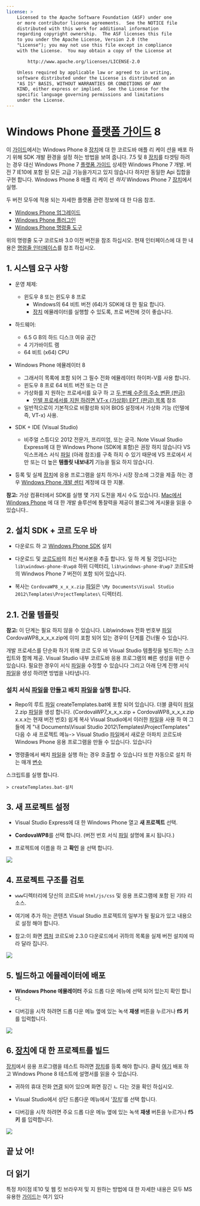 ```yaml
---
license: >
    Licensed to the Apache Software Foundation (ASF) under one
    or more contributor license agreements.  See the NOTICE file
    distributed with this work for additional information
    regarding copyright ownership.  The ASF licenses this file
    to you under the Apache License, Version 2.0 (the
    "License"); you may not use this file except in compliance
    with the License.  You may obtain a copy of the License at

        http://www.apache.org/licenses/LICENSE-2.0

    Unless required by applicable law or agreed to in writing,
    software distributed under the License is distributed on an
    "AS IS" BASIS, WITHOUT WARRANTIES OR CONDITIONS OF ANY
    KIND, either express or implied.  See the License for the
    specific language governing permissions and limitations
    under the License.
---
```


# Windows Phone <a href="../index.html">플랫폼 <a href="../../../index.html">가이드</a></a> 8

이 <a href="../../../index.html">가이드</a>에서는 Windows Phone 8 <a href="../../../cordova/device/device.html">장치</a>에 대 한 코르도바 애플 리 케이 션을 배포 하기 위해 SDK 개발 환경을 설정 하는 방법을 보여 줍니다. 7.5 및 8 <a href="../../../cordova/device/device.html">장치</a>를 타겟팅 하려는 경우 대신 Windows Phone 7 <a href="../index.html">플랫폼 <a href="../../../index.html">가이드</a></a> 상세한 Windows Phone 7 개발. 버전 7 IE10에 포함 된 모든 고급 기능을가지고 있지 않습니다 하지만 동일한 Api 집합을 구현 합니다. Windows Phone 8 애플 리 케이 션 *하지* Windows Phone 7 <a href="../../../cordova/device/device.html">장치</a>에서 실행.

두 버전 모두에 적용 되는 자세한 플랫폼 관련 정보에 대 한 다음 참조.

*   <a href="upgrading.html">Windows Phone 업그레이드</a>
*   <a href="plugin.html">Windows Phone 플러그인</a>
*   <a href="tools.html">Windows Phone 명령줄 도구</a>

위의 명령줄 도구 코르도바 3.0 이전 버전을 참조 하십시오. 현재 인터페이스에 대 한 내용은 <a href="../../cli/index.html">명령줄 인터페이스</a>를 참조 하십시오.

## 1. 시스템 요구 사항

*   운영 체제:
    
    *   윈도우 8 또는 윈도우 8 프로 
        *   Windows의 64 비트 버전 (64)가 SDK에 대 한 필요 합니다.
        *   <a href="../../../cordova/device/device.html">장치</a> 에뮬레이터를 실행할 수 있도록, 프로 버전에 것이 좋습니다.

*   하드웨어:
    
    *   6.5 G B의 하드 디스크 여유 공간
    *   4 기가바이트 램
    *   64 비트 (x64) CPU

*   Windows Phone 에뮬레이터 8
    
    *   그래서이 목록에 포함 되어 그 필수 전화 에뮬레이터 하이퍼-V를 사용 합니다.
    *   윈도우 8 프로 64 비트 버전 또는 더 큰
    *   가상화를 지 원하는 프로세서를 요구 하 고 [두 번째 수준의 주소 변환 (판금)][1] 
        *   [인텔 프로세서를 지원 하려면 VT-x (가상화) EPT (판금) 목록][2] 참조
    *   일반적으로이 기본적으로 비활성화 되어 BIOS 설정에서 가상화 기능 (인텔에 즉, VT-x) 사용.

*   SDK + IDE (Visual Studio)
    
    *   비주얼 스튜디오 2012 전문가, 프리미엄, 또는 궁극. Note Visual Studio Express에 대 한 Windows Phone (SDK에 포함)은 권장 하지 않습니다 VS 익스프레스 서식 <a href="../../../cordova/file/fileobj/fileobj.html">파일</a> (아래 참조)를 구축 하지 수 있기 때문에 VS 프로에서 서만 또는 더 높은 **템플릿 내보내기** 기능을 필요 하지 않습니다.

*   등록 및 실제 <a href="../../../cordova/device/device.html">장치</a>에 응용 프로그램을 설치 하거나 시장 장소에 그것을 제출 하는 경우 [Windows Phone 개발 센터][3] 계정에 대 한 지불.

 [1]: http://en.wikipedia.org/wiki/Second_Level_Address_Translation
 [2]: http://ark.intel.com/Products/VirtualizationTechnology
 [3]: http://dev.windowsphone.com/en-us/publish

**참고:** 가상 컴퓨터에서 SDK를 실행 몇 가지 도전을 제시 수도 있습니다. [Mac에서 Windows Phone][4] 에 대 한 개발 솔루션에 통찰력을 제공이 블로그에 게시물을 읽을 수 있습니다..

 [4]: http://aka.ms/BuildaWP8apponaMac

## 2. 설치 SDK + 코르 도우 바

*   다운로드 하 고 [Windows Phone SDK][5] 설치

*   다운로드 및 [코르도바][6]의 최신 복사본을 추출 합니다. 일 하 게 될 것입니다는 `lib\windows-phone-8\wp8` 하위 디렉터리, `lib\windows-phone-8\wp7` 코르도바의 Windwos Phone 7 버전이 포함 되어 있습니다.

*   복사는 `CordovaWP8_x_x_x.zip` <a href="../../../cordova/file/fileobj/fileobj.html">파일</a>은 `\My Documents\Visual Studio 2012\Templates\ProjectTemplates\` 디렉터리.

 [5]: http://www.microsoft.com/en-us/download/details.aspx?id=35471
 [6]: http://phonegap.com/download

## 2.1. 건물 템플릿

**참고:** 이 단계는 필요 하지 않을 수 있습니다. Lib\windows 전화 번호부 <a href="../../../cordova/file/fileobj/fileobj.html">파일</a> CordovaWP8\_x\_x_x.zip에 이미 포함 되어 있는 경우이 단계를 건너뛸 수 있습니다.

개발 프로세스를 단순화 하기 위해 코르 도우 바 Visual Studio 템플릿을 빌드하는 스크립트와 함께 제공. Visual Studio 내부 코르도바 응용 프로그램의 빠른 생성을 위한 수 있습니다. 필요한 경우이 서식 <a href="../../../cordova/file/fileobj/fileobj.html">파일</a>을 수정할 수 있습니다 그리고 아래 단계 진행 서식 <a href="../../../cordova/file/fileobj/fileobj.html">파일</a>을 생성 하려면 방법을 나타냅니다.

### 설치 서식 <a href="../../../cordova/file/fileobj/fileobj.html">파일</a>을 만들고 배치 <a href="../../../cordova/file/fileobj/fileobj.html">파일</a>을 실행 합니다.

*   Repo의 루트 <a href="../../../cordova/file/fileobj/fileobj.html">파일</a> createTemplates.bat에 포함 되어 있습니다. 더블 클릭이 <a href="../../../cordova/file/fileobj/fileobj.html">파일</a> 2.zip <a href="../../../cordova/file/fileobj/fileobj.html">파일</a>을 생성 합니다. (CordovaWP7\_x\_x\_x.zip + CordovaWP8\_x\_x\_x.zip x.x.x는 현재 버전 번호) 쉽게 복사 Visual Studio에서 이러한 <a href="../../../cordova/file/fileobj/fileobj.html">파일</a>을 사용 하 여 그들에 게 "내 Documents\Visual Studio 2012\Templates\ProjectTemplates\" 다음 수 새 프로젝트 메뉴-> Visual Studio <a href="../../../cordova/file/fileobj/fileobj.html">파일</a>에서 새로운 아파치 코르도바 Windows Phone 응용 프로그램을 만들 수 있습니다. 있습니다

*   명령줄에서 배치 <a href="../../../cordova/file/fileobj/fileobj.html">파일</a>을 실행 하는 경우 호출할 수 있습니다 또한 자동으로 설치 하는 매개 <a href="../../../plugin_ref/spec.html">변수</a>

스크립트를 실행 합니다.

    > createTemplates.bat-설치
    

## 3. 새 프로젝트 설정

*   Visual Studio Express에 대 한 Windows Phone 열고 **새 프로젝트** 선택.

*   **CordovaWP8**를 선택 합니다. (버전 번호 서식 <a href="../../../cordova/file/fileobj/fileobj.html">파일</a> 설명에 표시 됩니다.)

*   프로젝트에 이름을 하 고 **확인** 을 선택 합니다.

![][7]

 [7]: img/guide/platforms/wp8/StandAloneTemplate.png

## 4. 프로젝트 구조를 검토

*   `www`디렉터리에 당신의 코르도바 `html/js/css` 및 응용 프로그램에 포함 된 기타 리소스.

*   여기에 추가 하는 콘텐츠 Visual Studio 프로젝트의 일부가 될 필요가 있고 내용으로 설정 해야 합니다.

*   참고:이 화면 <a href="../../../cordova/media/capture/capture.html">캡처</a> 코르도바 2.3.0 다운로드에서 귀하의 목록을 실제 버전 설치에 따라 달라 집니다.

![][8]

 [8]: img/guide/platforms/wp8/projectStructure.png

## 5. 빌드하고 에뮬레이터에 배포

*   **Windows Phone 에뮬레이터** 주요 드롭 다운 메뉴에 선택 되어 있는지 확인 합니다.

*   디버깅을 시작 하려면 드롭 다운 메뉴 옆에 있는 녹색 **재생** 버튼을 누르거나 **f5 키** 를 입력합니다.

![][9]

 [9]: img/guide/platforms/wp8/BuildEmulator.png

## 6. <a href="../../../cordova/device/device.html">장치</a>에 대 한 프로젝트를 빌드

<a href="../../../cordova/device/device.html">장치</a>에서 응용 프로그램을 테스트 하려면 <a href="../../../cordova/device/device.html">장치</a>를 등록 해야 합니다. 클릭 [여기][10] 배포 하 고 Windows Phone 8 테스트에 설명서를 읽을 수 있습니다.

 [10]: http://msdn.microsoft.com/en-us/library/windowsphone/develop/ff402565(v=vs.105).aspx

*   귀하의 휴대 전화 <a href="../../../cordova/connection/connection.html">연결</a> 되어 있으며 화면 잠긴 ㄴ 다는 것을 확인 하십시오.

*   Visual Studio에서 상단 드롭다운 메뉴에서 '<a href="../../../cordova/device/device.html">장치</a>'를 선택 합니다.

*   디버깅을 시작 하려면 주요 드롭 다운 메뉴 옆에 있는 녹색 **재생** 버튼을 누르거나 **f5 키** 를 입력합니다.

![][11]

 [11]: img/guide/platforms/wp7/wpd.png

## 끝 났 어!

## 더 읽기

특정 차이점 IE10 및 웹 킷 브라우저 및 지 원하는 방법에 대 한 자세한 내용은 모두 MS 유용한 [<a href="../../../index.html">가이드</a>는 여기][12] 있다

 [12]: http://blogs.windows.com/windows_phone/b/wpdev/archive/2012/11/15/adapting-your-webkit-optimized-site-for-internet-explorer-10.aspx